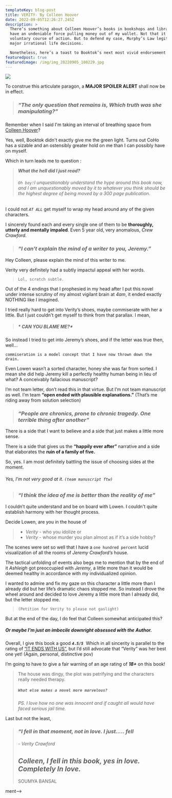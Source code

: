 ```yaml
---
templateKey: blog-post
title: VERITY- By Colleen Hoover
date: 2022-09-05T12:26:27.245Z
description: >
  There’s something about Colleen Hoover’s books in bookshops and libraries that
  have an undeniable force pulling money out of my wallet. Not that it wasn't a
  voluntary course of action. But to defend my case, Murphy’s Law legitimized
  major irrational life decisions. 

  Nonetheless, here’s a toast to Booktok’s next most vivid endorsement!
featuredpost: true
featuredimage: /img/img_20220905_180229.jpg
---
```

![](/img/img_20220905_180229.jpg)





<!--StartFragment-->

To construe this articulate paragon, a **MAJOR SPOILER ALERT** shall now be in effect.

<!--StartFragment-->

> ### ***“The only question that remains is, Which truth was she manipulating?”***

### <!--StartFragment-->

Remember when I said I'm taking an interval of breathing space from [Colleen Hoover](https://www.colleenhoover.com/)? 

Yes, well, Booktok didn't exactly give me the green light. Turns out CoHo has a sizable and an ostensibly greater hold on me than I can possibly have on myself.

Which in turn leads me to question :

> ***What the hell did I just read?***
>
> ###### `Oh boy!`I unquestionably understand the hype around this book now, and I am unquestionably moved by it to whatever you think should be the highest degree of being moved by a *300 page publication.* 

I could not *`AT ALL`* get myself to wrap my head around any of the given characters.

I sincerely found each and every single one of them to be **thoroughly, utterly and mentally impaled**. Even 5 year old, very anomalous, *Crew Crawford.*

<!--StartFragment-->

> ### ***“I can't explain the mind of a writer to you, Jeremy.”***

<!--EndFragment-->

<!--EndFragment-->

<!--EndFragment-->

<!--EndFragment-->

<!--StartFragment-->

Hey Colleen, please explain the mind of this writer to me. 

Verity very definitely had a subtly impactul appeal with her words. 

> `Lol, scratch subtle.`

Out of the 4 endings that I prophesied in my head after I put this novel under intense scrutiny of my almost vigilant brain at *4am*, it ended exactly NOTHING like I imagined. 

I tried really hard to get into Verity’s shoes, maybe commiserate with her a little. But I just couldn't get myself to think from that parallax. I mean,

> ##### \* **CAN YOU BLAME ME?*** 

<!--StartFragment-->

So instead I tried to get into Jeremy’s shoes, and if the letter was true then, well… 

`commiseration is a model concept that I have now thrown down the drain.`

Even Lowen wasn’t a sorted character, honey she was far from sorted. I mean she did help Jeremy kill a perfectly healthy human being in lieu of what? A conceivably fallacious manuscript? 

I’m not team letter, don’t read this in that virtue. But I’m not team manuscript as well. I’m team **“open ended with plausible explanations.”** (That’s me riding away from solution selection)

<!--StartFragment-->

> ### ***“People are chronics, prone to chronic tragedy. One terrible thing after another”***

<!--StartFragment-->

There is a side that I want to believe and a side that just makes a little more sense.

There is a side that gives us the **“happily ever after”** narrative and a side that elaborates the **ruin of a family of five.**

So, yes. I am most definitely battling the issue of choosing sides at the moment.

###### Yes, I’m not very good at it. `(team manuscript ftw)`

<!--EndFragment-->

<!--EndFrag<!--StartFragment-->

<!--EndFragment-->

<!--EndFragment-->

<!--StartFragment-->

> ### ***“I think the idea of me is better than the reality of me”***

I couldn’t quite understand and be on board with Lowen. I couldn't quite establish harmony with her thought process. 

Decide Lowen, are you in the house of

> * *Verity* - who you idolize or
> * *Verity* - whose murder you plan almost as if it’s a side hobby?

The scenes were set so well that I have a `one hundred percent` lucid visualization of all the rooms of *Jeremy Crawford’s* house. 

The tactical unfolding of events also begs me to mention that by the end of it *Ashleigh* got preoccupied with *Jeremy*, a little more than it would be deemed healthy in accordance with my individualized opinion.

I wanted to admire and fix my gaze on this character a little more than I already did but her life’s dramatic chaos stopped me. So instead I drove the wheel around and decided to love Jeremy a little more than I already did, but the letter stopped me. 

> `(Petition for Verity to please not gaslight)`

But at the end of the day, I do feel that Colleen somewhat anticipated this?

##### ***Or maybe I’m just an imbecile downright obsessed with the Author.***

<!--StartFragment-->

Overall, I give this book a good ***`4.5/5`***  Which in all sincerity is parallel to the rating of [“IT ENDS WITH US”](https://www.reviewandwrite.com/blog/2022-08-31-it-ends-with-us/), but I’d still advocate that “Verity” was her best one yet! (Again, personal, distinctive pov)

I’m going to have to give a fair warning of an age rating of ***18+*** on this book! 

> The house was dingy, the plot was petrifying and the characters really needed therapy. 
>
> ##### `What else makes a novel more marvelous?`
>
> *PS. I love how no one was innocent and if caught all would have faced serious jail time.* 

Last but not the least, 

<!--StartFragment-->

> ### ***“I fell in that moment, not in love. I just….. fell***  
>
> ###### *\- Verity Crawford* 
>
> ## ***Colleen, I fell in this book, yes in love. Completely In love.***
>
> SOUMYA BANSAL

<!--EndFragment-->

<!--EndFragment-->

<!--EndFragment-->ment-->

<!--EndFragment-->